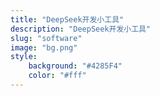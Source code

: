 ```yaml
---
title: "DeepSeek开发小工具"
description: "DeepSeek开发小工具"
slug: "software"
image: "bg.png"
style:
    background: "#4285F4"
    color: "#fff"
---
```

